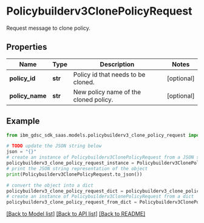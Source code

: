 # Policybuilderv3ClonePolicyRequest

Request message to clone policy.

## Properties

Name | Type | Description | Notes
------------ | ------------- | ------------- | -------------
**policy_id** | **str** | Policy id that needs to be cloned. | [optional] 
**policy_name** | **str** | New policy name of the cloned policy. | [optional] 

## Example

```python
from ibm_gdsc_sdk_saas.models.policybuilderv3_clone_policy_request import Policybuilderv3ClonePolicyRequest

# TODO update the JSON string below
json = "{}"
# create an instance of Policybuilderv3ClonePolicyRequest from a JSON string
policybuilderv3_clone_policy_request_instance = Policybuilderv3ClonePolicyRequest.from_json(json)
# print the JSON string representation of the object
print(Policybuilderv3ClonePolicyRequest.to_json())

# convert the object into a dict
policybuilderv3_clone_policy_request_dict = policybuilderv3_clone_policy_request_instance.to_dict()
# create an instance of Policybuilderv3ClonePolicyRequest from a dict
policybuilderv3_clone_policy_request_from_dict = Policybuilderv3ClonePolicyRequest.from_dict(policybuilderv3_clone_policy_request_dict)
```
[[Back to Model list]](../README.md#documentation-for-models) [[Back to API list]](../README.md#documentation-for-api-endpoints) [[Back to README]](../README.md)


